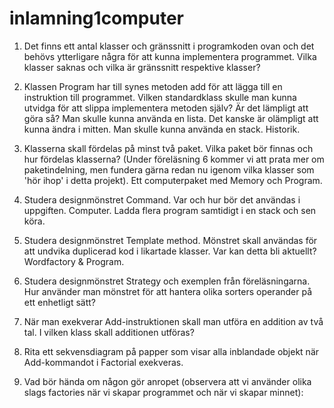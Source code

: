 # inlamning1computer
1. Det finns ett antal klasser och gränssnitt i programkoden ovan och det behövs ytterligare några för att kunna implementera programmet. Vilka klasser saknas och vilka är gränssnitt respektive klasser?


2. Klassen Program har till synes metoden add för att lägga till en instruktion till programmet. Vilken standardklass skulle man kunna utvidga för att slippa implementera metoden själv? Är det lämpligt att göra så?
Man skulle kunna använda en lista. Det kanske är olämpligt att kunna ändra i mitten. Man skulle kunna använda en stack. Historik.

3. Klasserna skall fördelas på minst två paket. Vilka paket bör finnas och hur fördelas klasserna? (Under föreläsning 6 kommer vi att prata mer om paketindelning, men fundera gärna redan nu igenom vilka klasser som 'hör ihop' i detta projekt).
Ett computerpaket med Memory och Program.

4. Studera designmönstret Command. Var och hur bör det användas i uppgiften.
Computer. Ladda flera program samtidigt i en stack och sen köra.

5. Studera designmönstret Template method. Mönstret skall användas för att undvika duplicerad kod i likartade klasser. Var kan detta bli aktuellt?
Wordfactory & Program.

6. Studera designmönstret Strategy och exemplen från föreläsningarna. Hur använder man mönstret för att hantera olika sorters operander på ett enhetligt sätt?


7. När man exekverar Add-instruktionen skall man utföra en addition av två tal. I vilken klass skall additionen utföras?


8. Rita ett sekvensdiagram på papper som visar alla inblandade objekt när Add-kommandot i Factorial exekveras.


9. Vad bör hända om någon gör anropet (observera att vi använder olika slags factories när vi skapar programmet och när vi skapar minnet):
